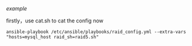 _example_


firstly，use cat.sh to cat the config now

`ansible-playbook /etc/ansible/playbooks/raid_config.yml --extra-vars "hosts=mysql_host raid_sh=raid5.sh"`